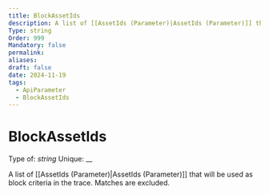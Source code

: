 ```yaml
---
title: BlockAssetIds
description: A list of [[AssetIds (Parameter)|AssetIds (Parameter)]] that will be used as block criteria in the trace. Matches are excluded.
Type: string
Order: 999
Mandatory: false
permalink: 
aliases: 
draft: false
date: 2024-11-19
tags:
  - ApiParameter
  - BlockAssetIds
---
```

# BlockAssetIds

Type of: _string_
Unique: __

A list of [[AssetIds (Parameter)|AssetIds (Parameter)]] that will be used as block criteria in the trace. Matches are excluded.
